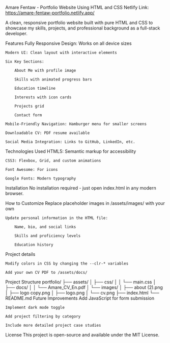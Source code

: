 
Amare Fentaw - Portfolio Website Using HTML and CSS
Netlify Link: https://amare-fentaw-portfolio.netlify.app/

A clean, responsive portfolio website built with pure HTML and CSS to showcase my skills, projects, and professional background as a full-stack developer.

Features
    Fully Responsive Design: Works on all device sizes
    
    Modern UI: Clean layout with interactive elements
    
    Six Key Sections:
    
        About Me with profile image
        
        Skills with animated progress bars
        
        Education timeline
        
        Interests with icon cards
        
        Projects grid
        
        Contact form
    
    Mobile-Friendly Navigation: Hamburger menu for smaller screens
    
    Downloadable CV: PDF resume available
    
    Social Media Integration: Links to GitHub, LinkedIn, etc.

Technologies Used
    HTML5: Semantic markup for accessibility
    
    CSS3: Flexbox, Grid, and custom animations
    
    Font Awesome: For icons
    
    Google Fonts: Modern typography

Installation
    No installation required - just open index.html in any modern browser.

How to Customize
    Replace placeholder images in /assets/images/ with your own
    
    Update personal information in the HTML file:
    
        Name, bio, and social links
        
        Skills and proficiency levels
        
        Education history

Project details

    Modify colors in CSS by changing the --clr-* variables
    
    Add your own CV PDF to /assets/docs/

Project Structure
      portfolio/
      ├── assets/
      │   ├── css/
      │   │   └── main.css
      │   ├── docs/
      │   │   └── Amare_CV_En.pdf
      │   └── images/
      │       ├── about (2).png
      │       ├── logo copy.png
      │       ├── logo.png
      │       └── cv.png
      ├── index.html
      └── README.md
Future Improvements
    Add JavaScript for form submission
    
    Implement dark mode toggle
    
    Add project filtering by category
    
    Include more detailed project case studies

License
    This project is open-source and available under the MIT License.
